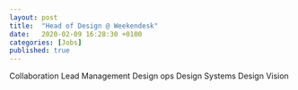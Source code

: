 ```yaml
---
layout: post
title:  "Head of Design @ Weekendesk"
date:   2020-02-09 16:28:30 +0100
categories: [Jobs]
published: true
---
```



Collaboration
Lead
Management
Design ops
Design Systems
Design Vision